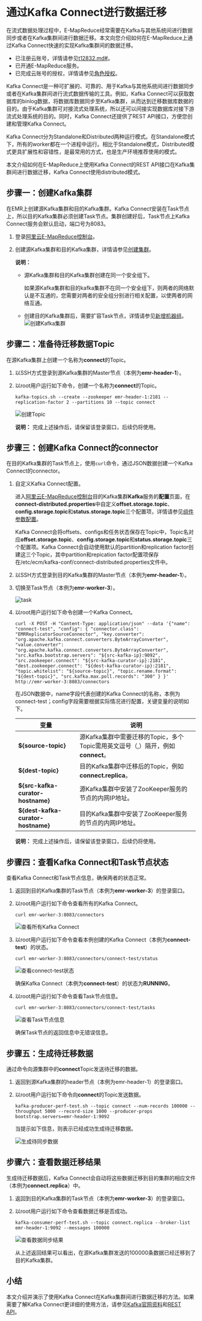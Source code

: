 # 通过Kafka Connect进行数据迁移

在流式数据处理过程中，E-MapReduce经常需要在Kafka与其他系统间进行数据同步或者在Kafka集群间进行数据迁移。本文向您介绍如何在E-MapReduce上通过Kafka Connect快速的实现Kafka集群间的数据迁移。

-   已注册云账号，详情请参见[t12832.md\#]()。
-   已开通E-MapReduce服务。
-   已完成云账号的授权，详情请参见[角色授权](/cn.zh-CN/集群管理/集群规划/角色授权.md)。

Kafka Connect是一种可扩展的、可靠的、用于Kafka与其他系统间进行数据同步或者在Kafka集群间进行流式数据传输的工具。例如，Kafka Connect可以获取数据库的binlog数据，将数据库数据同步至Kafka集群，从而达到迁移数据库数据的目的。由于Kafka集群可对接流式处理系统，所以还可以间接实现数据库对接下游流式处理系统的目的。同时，Kafka Connect还提供了REST API接口，方便您创建和管理Kafka Connect。

Kafka Connect分为Standalone和Distributed两种运行模式。在Standalone模式下，所有的worker都在一个进程中运行。相比于Standalone模式，Distributed模式更具扩展性和容错性，是最常用的方式，也是生产环境推荐使用的模式。

本文介绍如何在E-MapReduce上使用Kafka Connect的REST API接口在Kafka集群间进行数据迁移，Kafka Connect使用distributed模式。

## 步骤一：创建Kafka集群

在EMR上创建源Kafka集群和目的Kafka集群。Kafka Connect安装在Task节点上，所以目的Kafka集群必须创建Task节点。集群创建好后，Task节点上Kafka Connect服务会默认启动，端口号为8083。

1.  登录[阿里云E-MapReduce控制台](https://emr.console.aliyun.com/)。

2.  创建源Kafka集群和目的Kafka集群，详情请参见[创建集群](/cn.zh-CN/集群管理/集群配置/创建集群.md)。

    **说明：**

    -   源Kafka集群和目的Kafka集群创建在同一个安全组下。

        如果源Kafka集群和目的kafka集群不在同一个安全组下，则两者的网络默认是不互通的，您需要对两者的安全组分别进行相关配置，以使两者的网络互通。

    -   创建目的Kafka集群后，需要扩容Task节点，详情请参见[新增机器组](/cn.zh-CN/集群管理/变更配置/新增机器组.md)。
    ![创建Kafka集群](https://static-aliyun-doc.oss-accelerate.aliyuncs.com/assets/img/zh-CN/1042598951/p52756.png)


## 步骤二：准备待迁移数据Topic

在源Kafka集群上创建一个名称为**connect**的Topic。

1.  以SSH方式登录到源Kafka集群的Master节点（本例为**emr-header-1**）。

2.  以root用户运行如下命令，创建一个名称为**connect**的Topic。

    ```
    kafka-topics.sh --create --zookeeper emr-header-1:2181 --replication-factor 2 --partitions 10 --topic connect
    ```

    ![创建Topic](https://static-aliyun-doc.oss-accelerate.aliyuncs.com/assets/img/zh-CN/1042598951/p53860.png)

    **说明：** 完成上述操作后，请保留该登录窗口，后续仍将使用。


## 步骤三：创建Kafka Connect的connector

在目的Kafka集群的Task节点上，使用`curl`命令，通过JSON数据创建一个Kafka Connect的connector。

1.  自定义Kafka Connect配置。

    进入[阿里云E-MapReduce控制台](https://emr.console.aliyun.com/)目的Kafka集群**Kafka**服务的**配置**页面，在**connect-distributed.properties**中自定义**offset.storage.topic**、**config.storage.topic**和**status.storage.topic**三个配置项，详情请参见[组件参数配置](/cn.zh-CN/集群管理/集群配置/组件参数配置.md)。

    Kafka Connect会将offsets、configs和任务状态保存在Topic中，Topic名对应**offset.storage.topic**、**config.storage.topic**和**status.storage.topic**三个配置项。Kafka Connect会自动使用默认的partition和replication factor创建这三个Topic，其中partition和repication factor配置项保存在/etc/ecm/kafka-conf/connect-distributed.properties文件中。

2.  以SSH方式登录到目的Kafka集群的Master节点（本例为**emr-header-1**）。

3.  切换至Task节点（本例为**emr-worker-3**）。

    ![task](https://static-aliyun-doc.oss-accelerate.aliyuncs.com/assets/img/zh-CN/9289930061/p167634.png)

4.  以root用户运行如下命令创建一个Kafka Connect。

    ```
    curl -X POST -H "Content-Type: application/json" --data '{"name": "connect-test", "config": { "connector.class": "EMRReplicatorSourceConnector", "key.converter": "org.apache.kafka.connect.converters.ByteArrayConverter", "value.converter": "org.apache.kafka.connect.converters.ByteArrayConverter", "src.kafka.bootstrap.servers": "${src-kafka-ip}:9092", "src.zookeeper.connect": "${src-kafka-curator-ip}:2181", "dest.zookeeper.connect": "${dest-kafka-curator-ip}:2181", "topic.whitelist": "${source-topic}", "topic.rename.format": "${dest-topic}", "src.kafka.max.poll.records": "300" } }' http://emr-worker-3:8083/connectors
    ```

    在JSON数据中，name字段代表创建的Kafka Connect的名称，本例为connect-test；config字段需要根据实际情况进行配置，关键变量的说明如下。

    |变量|说明|
    |--|--|
    |**$\{source-topic\}**|源Kafka集群中需要迁移的Topic，多个Topic需用英文逗号（,）隔开，例如**connect**。|
    |**$\{dest-topic\}**|目的Kafka集群中迁移后的Topic，例如**connect.replica**。|
    |**$\{src-kafka-curator-hostname\}**|源Kafka集群中安装了ZooKeeper服务的节点的内网IP地址。|
    |**$\{dest-kafka-curator-hostname\}**|目的Kafka集群中安装了ZooKeeper服务的节点的内网IP地址。|

    **说明：** 完成上述操作后，请保留该登录窗口，后续仍将使用。


## 步骤四：查看Kafka Connect和Task节点状态

查看Kafka Connect和Task节点信息，确保两者的状态正常。

1.  返回到目的Kafka集群的Task节点（本例为**emr-worker-3**）的登录窗口。

2.  以root用户运行如下命令查看所有的Kafka Connect。

    ```
    curl emr-worker-3:8083/connectors
    ```

    ![查看所有Kafka Connect](https://static-aliyun-doc.oss-accelerate.aliyuncs.com/assets/img/zh-CN/1042598951/p53871.png)

3.  以root用户运行如下命令查看本例创建的Kafka Connect（本例为**connect-test**）的状态。

    ```
    curl emr-worker-3:8083/connectors/connect-test/status
    ```

    ![查看connect-test状态](https://static-aliyun-doc.oss-accelerate.aliyuncs.com/assets/img/zh-CN/1042598951/p53874.png)

    确保Kafka Connect（本例为**connect-test**）的状态为**RUNNING**。

4.  以root用户运行如下命令查看Task节点信息。

    ```
    curl emr-worker-3:8083/connectors/connect-test/tasks
    ```

    ![查看Task节点信息](https://static-aliyun-doc.oss-accelerate.aliyuncs.com/assets/img/zh-CN/2042598951/p53876.png)

    确保Task节点的返回信息中无错误信息。


## 步骤五：生成待迁移数据

通过命令向源集群中的**connect**Topic发送待迁移的数据。

1.  返回到源Kafka集群的header节点（本例为emr-header-1）的登录窗口。

2.  以root用户运行如下命令向**connect**的Topic发送数据。

    ```
    kafka-producer-perf-test.sh --topic connect --num-records 100000 --throughput 5000 --record-size 1000 --producer-props bootstrap.servers=emr-header-1:9092
    ```

    当提示如下信息，则表示已经成功生成待迁移数据。

    ![生成待同步数据](https://static-aliyun-doc.oss-accelerate.aliyuncs.com/assets/img/zh-CN/9737280061/p53877.png)


## 步骤六：查看数据迁移结果

生成待迁移数据后，Kafka Connect会自动将这些数据迁移到目的集群的相应文件（本例为**connect.replica**）中。

1.  返回到目的Kafka集群的Task节点（本例为**emr-worker-3**）的登录窗口。

2.  以root用户运行如下命令查看数据迁移是否成功。

    ```
    kafka-consumer-perf-test.sh --topic connect.replica --broker-list emr-header-1:9092 --messages 100000
    ```

    ![查看数据同步结果](https://static-aliyun-doc.oss-accelerate.aliyuncs.com/assets/img/zh-CN/2042598951/p53881.png)

    从上述返回结果可以看出，在源Kafka集群发送的100000条数据已经迁移到了目的Kafka集群。


## 小结

本文介绍并演示了使用Kafka Connect在Kafka集群间进行数据迁移的方法。如果需要了解Kafka Connect更详细的使用方法，请参见[Kafka官网资料](https://kafka.apache.org/documentation/#connect)和[REST API](https://docs.confluent.io/current/connect/references/restapi.html)。

